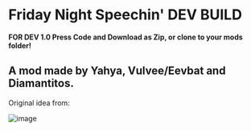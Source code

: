 # Friday Night Speechin' DEV BUILD

**FOR DEV 1.0 Press Code and Download as Zip, or clone to your mods folder!**

A mod made by Yahya, Vulvee/Eevbat  and Diamantitos.
--
Original idea from:

![image](https://user-images.githubusercontent.com/97072056/197304373-00c87ada-a77c-4bef-8358-afc76883f999.png)
